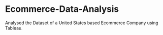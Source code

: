 # Ecommerce-Data-Analysis
Analysed the Dataset of a United States based Ecommerce Company using Tableau.
